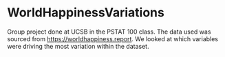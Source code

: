 # WorldHappinessVariations

Group project done at UCSB in the PSTAT 100 class. The data used was sourced from https://worldhappiness.report. We looked at which variables were driving the most variation within the dataset.
